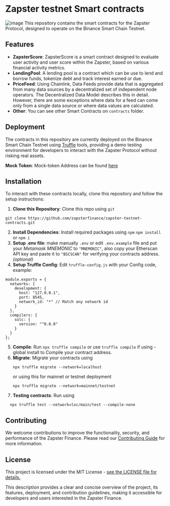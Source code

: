 # Zapster testnet Smart contracts
![image](https://res.cloudinary.com/dnsborxy7/image/upload/v1722431638/Zapster/oypi6zdoot2apv4m11ay.png)
This repository contains the smart contracts for the Zapster Protocol, designed to operate on the Binance Smart Chain Testnet.
## Features
- **ZapsterScore**: ZapsterScore is a smart contract designed to evaluate user activity and user score within the Zapster, based on various financial activity metrics.
- **LendingPool**: A lending pool is a contract which can be use to lend and borrow funds, tokenize debt and track interest earned or due.
- **PriceFeed**: Using Chainlink, Data Feeds provide data that is aggregated from many data sources by a decentralized set of independent node operators. The Decentralized Data Model describes this in detail. However, there are some exceptions where data for a feed can come only from a single data source or where data values are calculated.
- **Other**: You can see other Smart Contracts on `contracts` folder.
## Deployment
The contracts in this repository are currently deployed on the Binance Smart Chain Testnet using [Truffle](https://archive.trufflesuite.com/) tools, providing a demo testing environment for developers to interact with the Zapster Protocol without risking real assets.

**Mock Token**: Mock-token Address can be found [here](https://github.com/zapsterfinance/zapster-mock-token)
## Installation
To interact with these contracts locally, clone this repository and follow the setup instructions:

1. **Clone this Repository**: Clone this repo using `git`
```
git clone https://github.com/zapsterfinance/zapster-testnet-contracts.git
```
2. **Install Dependencies**: Install required packages using `npm`
``` npm install ``` or ``` npm i ```
3. **Setup .env file**: make manually `.env` or edit `.env.example` file and put your *Metamask MNEMONIC* to `"MNEMONIC"`, also copy your Etherscan API key and paste it to `"BSCSCAN"` for verifying your contracts address. *(optional)*
4. **Setup Truffle Config**: Edit `truffle-config.js` with your Config code, example:
```
module.exports = {
  networks: {
    development: {
      host: "127.0.0.1",
      port: 8545,
      network_id: "*" // Match any network id
    }
  },
  compilers: {
    solc: {
      version: "^0.8.0"
    }
  }
};
```
5. **Compile**: Run `npx truffle compile` or use `truffle compile` if using -global install to Compile your contract address.
6. **Migrate**: Migrate your contracts using
   ```
   npx truffle migrate --network=localhost
   ```
   or using this for mainnet or testnet    deployment
   ```
   npx truffle migrate --network=mainnet/testnet
   ```
7. **Testing contracts**: Run using
 ```
   npx truffle test --network=loc/main/test --compile-none
```
## Contributing
We welcome contributions to improve the functionality, security, and performance of the Zapster Finance. Please read our [Contributing Guide](https://github.com/ZapsterFinance/.github/blob/main/CONTRIBUTING.md) for more information.
## License
This project is licensed under the MIT License - [see the LICENSE file for details.](https://github.com/ZapsterFinance/.github/blob/main/LICENSE)

This description provides a clear and concise overview of the project, its features, deployment, and contribution guidelines, making it accessible for developers and users interested in the Zapster Finance.
